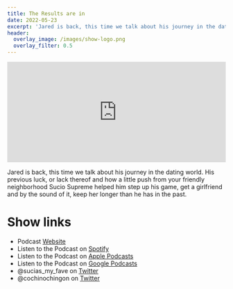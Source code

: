```yaml
---
title: The Results are in
date: 2022-05-23
excerpt: 'Jared is back, this time we talk about his journey in the dating world. His previous luck, or lack thereof and how a little push from your friendly neighborhood Sucio Supreme helped him step up his game, get a girlfriend and by the sound of it, keep her longer than he has in the past.'
header:
  overlay_image: /images/show-logo.png
  overlay_filter: 0.5
---
```


<iframe src='https://open.spotify.com/embed/episode/2f2MgrLPrYuGKlsge3gcGp' width='100%' height='232' frameborder='0' allowtransparency='true' allow='encrypted-media'></iframe>

Jared is back, this time we talk about his journey in the dating world. His previous luck, or lack thereof and how a little push from your friendly neighborhood Sucio Supreme helped him step up his game, get a girlfriend and by the sound of it, keep her longer than he has in the past.

# Show links

* <i class='fas fa-link'></i>Podcast [ Website](https://cochinochingon.com)
* <i class='fab fa-spotify'></i>Listen to the Podcast on [Spotify](https://open.spotify.com/show/3XjoipCU3QzeIaQAAQpBdW)
* <i class='fas fa-podcast'></i>Listen to the Podcast on [Apple Podcasts](https://podcasts.apple.com/us/podcast/sucias-are-my-favorite/id1548173787)
* <i class='fab fa-google-play'></i>Listen to the Podcast on [Google Podcasts](https://podcasts.google.com/feed/aHR0cHM6Ly9hbmNob3IuZm0vcy80MjI0YzYzYy9wb2RjYXN0L3Jzcw==)
* <i class='fab fa-twitter'></i>@sucias_my_fave on [Twitter](https://twitter.com/sucias_my_fave)
* <i class='fab fa-twitter'></i>@cochinochingon on [Twitter](https://twitter.com/cochinochingon)
